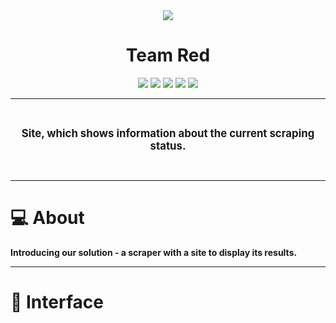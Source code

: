 <div style="text-align: center;">   
    <img src="https://i.imgur.com/fKw1JHJ.png">
</div>
<div style="text-align: center;">
    <h1>Team Red</h1>
</div>
<div style="text-align: center;">
   <img src = "https://img.shields.io/github/languages/count/ABPozharliev19/adatapro-internship-2021?style=for-the-badge">
   <img src = "https://img.shields.io/github/contributors/ABPozharliev19/adatapro-internship-2021?style=for-the-badge">
   <img src = "https://img.shields.io/github/repo-size/ABPozharliev19/adatapro-internship-2021?style=for-the-badge">
   <img src = "https://img.shields.io/github/last-commit/ABPozharliev19/adatapro-internship-2021?style=for-the-badge">
   <img src = "https://img.shields.io/github/languages/top/ABPozharliev19/adatapro-internship-2021?style=for-the-badge">
</div>
<hr>
<div style="text-align: center;">
<br>
    <p><strong><big>Site, which shows information about the current scraping status.</big></strong></p>
<br>
</div>
<hr>
<h1>💻 About  </h1>
<p><strong> Introducing our solution - a scraper with a site to display its results.</strong></p>
<hr>
<h1>🎥 Interface</h1>
<video src = "https://i.imgur.com/he0ApCb.mp4></video>